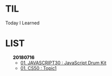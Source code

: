 # TIL
Today I Learned

# LIST
<ul>
    <li style=" list-style:none; ">
        <div style="font-weight:800">20180716</div>
        <ul>
            <li><a href="#">01. JAVASCRIPT30 : JavaScript Drum Kit</a></li>
            <li><a href="#">01. CS50 : Topic1</a></li>
        </ul>
    </li>
</ul>